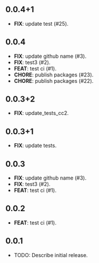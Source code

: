 ## 0.0.4+1

 - **FIX**: update test (#25).

## 0.0.4

 - **FIX**: update github name (#3).
 - **FIX**: test3 (#2).
 - **FEAT**: test ci (#1).
 - **CHORE**: publish packages (#23).
 - **CHORE**: publish packages (#22).

## 0.0.3+2

 - **FIX**: update_tests_cc2.

## 0.0.3+1

 - **FIX**: update tests.

## 0.0.3

 - **FIX**: update github name (#3).
 - **FIX**: test3 (#2).
 - **FEAT**: test ci (#1).

## 0.0.2

 - **FEAT**: test ci (#1).

## 0.0.1

* TODO: Describe initial release.
